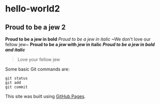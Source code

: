 # hello-world2
## Proud to be a jew 2
**Proud to be a jew in bold**
*Proud to be a jew in italic*
~We don't love our fellow jew~
**Proud to be a *jew* with *jew* in italic**
***Proud to be a jew in bold and italic***

> Love your fellow jew

Some basic Git commands are:
```
git status
git add
git commit
```

This site was built using [GitHub Pages](https://pages.github.com/).
